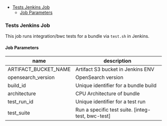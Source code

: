 - [Tests Jenkins Job](#tests-jenkins-job)
  - [Job Parameters](#job-parameters)
### Tests Jenkins Job

This job runs integration/bwc tests for a bundle via `test.sh` in Jenkins.

#### Job Parameters
| name        | description                                                |
|-------------|------------------------------------------------------------|
| ARTIFACT_BUCKET_NAME |  Artifact S3 bucket in Jenkins ENV                |
| opensearch_version |  OpenSearch version                                 |
| build_id |  Unique identifier for a bundle build                         |
| architecture | CPU Architecture of bundle                                |
| test_run_id | Unique identifier for a test run                           |
| test_suite | Run a specific test suite. [integ-test, bwc-test]           |
